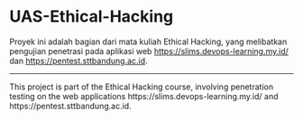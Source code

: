 # UAS-Ethical-Hacking

Proyek ini adalah bagian dari mata kuliah Ethical Hacking, yang melibatkan pengujian penetrasi pada aplikasi web https://slims.devops-learning.my.id/ dan https://pentest.sttbandung.ac.id.
<hr>
This project is part of the Ethical Hacking course, involving penetration testing on the web applications https://slims.devops-learning.my.id/ and https://pentest.sttbandung.ac.id.
